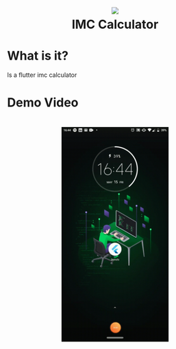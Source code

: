 <h1 align="center">
  <img src="https://aptude.com/wp-content/uploads/2018/03/flutter_logo.png" /><br />
  IMC Calculator
</h1>

# What is it?
Is a flutter imc calculator

# Demo Video

<h1 align="center">
  <img src="./imc.gif" width="250" />
</h1>
